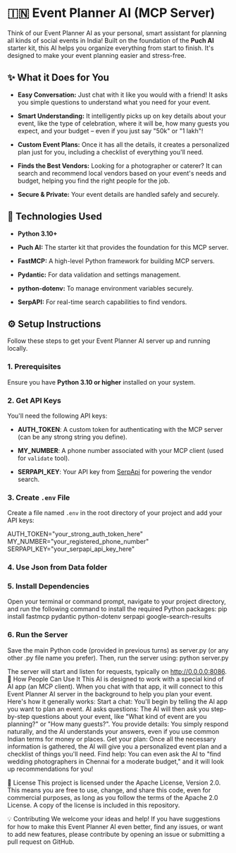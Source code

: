 # 🇮🇳 Event Planner AI (MCP Server)

Think of our Event Planner AI as your personal, smart assistant for planning all kinds of social events in India! Built on the foundation of the **Puch AI** starter kit, this AI helps you organize everything from start to finish. It's designed to make your event planning easier and stress-free.

## ✨ What it Does for You

* **Easy Conversation:** Just chat with it like you would with a friend! It asks you simple questions to understand what you need for your event.

* **Smart Understanding:** It intelligently picks up on key details about your event, like the type of celebration, where it will be, how many guests you expect, and your budget – even if you just say "50k" or "1 lakh"!

* **Custom Event Plans:** Once it has all the details, it creates a personalized plan just for you, including a checklist of everything you'll need.

* **Finds the Best Vendors:** Looking for a photographer or caterer? It can search and recommend local vendors based on your event's needs and budget, helping you find the right people for the job.

* **Secure & Private:** Your event details are handled safely and securely.

## 🚀 Technologies Used

* **Python 3.10+**

* **Puch AI:** The starter kit that provides the foundation for this MCP server.

* **FastMCP:** A high-level Python framework for building MCP servers.

* **Pydantic:** For data validation and settings management.

* **python-dotenv:** To manage environment variables securely.

* **SerpAPI:** For real-time search capabilities to find vendors.

## ⚙️ Setup Instructions

Follow these steps to get your Event Planner AI server up and running locally.

### 1. Prerequisites

Ensure you have **Python 3.10 or higher** installed on your system.

### 2. Get API Keys

You'll need the following API keys:

* **AUTH\_TOKEN**: A custom token for authenticating with the MCP server (can be any strong string you define).

* **MY\_NUMBER**: A phone number associated with your MCP client (used for `validate` tool).

* **SERPAPI\_KEY**: Your API key from [SerpApi](https://serpapi.com/) for powering the vendor search.

### 3. Create `.env` File

Create a file named `.env` in the root directory of your project and add your API keys:

AUTH_TOKEN="your_strong_auth_token_here"
MY_NUMBER="your_registered_phone_number"
SERPAPI_KEY="your_serpapi_api_key_here"

### 4. Use Json from Data folder

### 5. Install Dependencies
Open your terminal or command prompt, navigate to your project directory, and run the following command to install the required Python packages:
pip install fastmcp pydantic python-dotenv serpapi google-search-results


### 6. Run the Server
Save the main Python code (provided in previous turns) as server.py (or any other .py file name you prefer). Then, run the server using:
python server.py


The server will start and listen for requests, typically on http://0.0.0.0:8086.
🤝 How People Can Use It
This AI is designed to work with a special kind of AI app (an MCP client). When you chat with that app, it will connect to this Event Planner AI server in the background to help you plan your event.
Here's how it generally works:
Start a chat: You'll begin by telling the AI app you want to plan an event.
AI asks questions: The AI will then ask you step-by-step questions about your event, like "What kind of event are you planning?" or "How many guests?".
You provide details: You simply respond naturally, and the AI understands your answers, even if you use common Indian terms for money or places.
Get your plan: Once all the necessary information is gathered, the AI will give you a personalized event plan and a checklist of things you'll need.
Find help: You can even ask the AI to "find wedding photographers in Chennai for a moderate budget," and it will look up recommendations for you!

📜 License
This project is licensed under the Apache License, Version 2.0. This means you are free to use, change, and share this code, even for commercial purposes, as long as you follow the terms of the Apache 2.0 License. A copy of the license is included in this repository.

💡 Contributing
We welcome your ideas and help! If you have suggestions for how to make this Event Planner AI even better, find any issues, or want to add new features, please contribute by opening an issue or submitting a pull request on GitHub.
